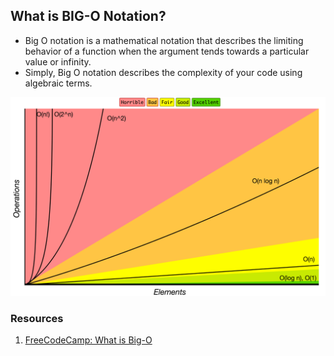 ## What is BIG-O Notation?

- Big O notation is a mathematical notation that describes the limiting behavior of a function when the argument tends towards a particular value or infinity.
- Simply, Big O notation describes the complexity of your code using algebraic terms.

<img src="https://github.com/OkomoJacob/Data-Structures-And-Algorithms/blob/dev/assets/big-o-graph.png">

### Resources
1. [FreeCodeCamp: What is Big-O](https://www.freecodecamp.org/news/big-o-notation-why-it-matters-and-why-it-doesnt-1674cfa8a23c/)
